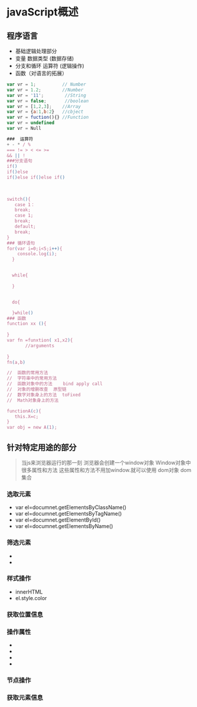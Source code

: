 # javaScript概述

## 程序语言

* 基础逻辑处理部分
 * 变量 数据类型  (数据存储)
 * 分支和循环   运算符	  (逻辑操作)
 * 函数（对语言的拓展）
 ```javascript
 var vr = 1;          // Number
 var vr = 1.2;        //Number
 var vr = '11';        //String
 var vr = false;       //boolean
 var vr = [1,2,3];    //Array
 var vr = {a:1,b:2}   //cbject
 var vr = fuction(){} //Function
 var vr = undefined
 var vr = Null

###  运算符
 + - * / %
 === != > < <= >= 
 && || !
 ###分支语句
 if()
 if()else
 if()else if()else if()

   
    
switch(){
	case 1：
	break;
	case 1;
	break;
	default;
	break;
}
### 循环语句
for(var i=0;i<5;i++){
     console.log(i); 
   }


   while{
     
   }


   do{

   }while()
### 函数
function xx (){
	
}
var fn =funxtion( x1,x2){
		//arguments
	
}
fn(a,b)

//  函数的常用方法
//  字符串中的常用方法
//  函数对象中的方法    bind apply call
//	对象的增删改查  原型链
//  数字对象身上的方法  toFixed
//  Math对象身上的方法

 functionA(c){
 	this.X=c;
}
var obj = new A(1);
 ```
## 针对特定用途的部分
  >当js来浏览器运行的那一刻
  >浏览器会创建一个window对象
  >Window对象中很多属性和方法
  >这些属性和方法不用加window.就可以使用
  dom对象   dom集合

  
###  选取元素
* var el=documnet.getElementsByClassName()
* var el=documnet.getElementsByTagName()
* var el=documnet.getElementById()
* var el=documnet.getElementsByName()  
###  筛选元素
*
*

###  样式操作
* innerHTML 
* el.style.color
###  获取位置信息

###  操作属性
*
*
*
*
###  节点操作
###  获取元素信息